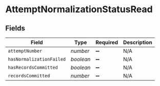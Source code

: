 # AttemptNormalizationStatusRead


## Fields

| Field                    | Type                     | Required                 | Description              |
| ------------------------ | ------------------------ | ------------------------ | ------------------------ |
| `attemptNumber`          | *number*                 | :heavy_minus_sign:       | N/A                      |
| `hasNormalizationFailed` | *boolean*                | :heavy_minus_sign:       | N/A                      |
| `hasRecordsCommitted`    | *boolean*                | :heavy_minus_sign:       | N/A                      |
| `recordsCommitted`       | *number*                 | :heavy_minus_sign:       | N/A                      |